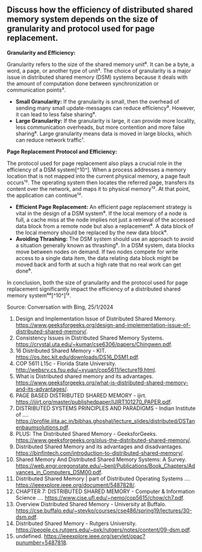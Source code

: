 ## Discuss how the efficiency of distributed shared memory system depends on the size of granularity and protocol used for page replacement.

**Granularity and Efficiency:**

Granularity refers to the size of the shared memory unit⁶. It can be a byte, a word, a page, or another type of unit³. The choice of granularity is a major issue in distributed shared memory (DSM) systems because it deals with the amount of computation done between synchronization or communication points³.

- **Small Granularity:** If the granularity is small, then the overhead of sending many small update-messages can reduce efficiency⁹. However, it can lead to less false sharing⁸.
- **Large Granularity:** If the granularity is large, it can provide more locality, less communication overheads, but more contention and more false sharing⁸. Large granularity means data is moved in large blocks, which can reduce network traffic¹.

**Page Replacement Protocol and Efficiency:**

The protocol used for page replacement also plays a crucial role in the efficiency of a DSM system[^10^]. When a process addresses a memory location that is not mapped into the current physical memory, a page fault occurs¹². The operating system then locates the referred page, transfers its content over the network, and maps it to physical memory¹². At that point, the application can continue¹².

- **Efficient Page Replacement:** An efficient page replacement strategy is vital in the design of a DSM system⁶. If the local memory of a node is full, a cache miss at the node implies not just a retrieval of the accessed data block from a remote node but also a replacement⁶. A data block of the local memory should be replaced by the new data block⁶.
- **Avoiding Thrashing:** The DSM system should use an approach to avoid a situation generally known as thrashing⁶. In a DSM system, data blocks move between nodes on demand. If two nodes compete for write access to a single data item, the data relating data block might be moved back and forth at such a high rate that no real work can get done⁶.

In conclusion, both the size of granularity and the protocol used for page replacement significantly impact the efficiency of a distributed shared memory system⁶⁸[^10^]¹².

Source: Conversation with Bing, 25/1/2024
1. Design and Implementation Issue of Distributed Shared Memory. https://www.geeksforgeeks.org/design-and-implementation-issue-of-distributed-shared-memory/.
2. Consistency Issues in Distributed Shared Memory Systems. https://crystal.uta.edu/~kumar/cse6306/papers/Chingwen.pdf.
3. 16 Distributed Shared Memory - KIT. https://os.itec.kit.edu/downloads/DS16_DSM1.pdf.
4. COP 5611 L15c - Florida State University. http://websrv.cs.fsu.edu/~xyuan/cop5611/lecture19.html.
5. What is Distributed shared memory and its advantages. https://www.geeksforgeeks.org/what-is-distributed-shared-memory-and-its-advantages/.
6. PAGE BASED DISTRIBUTED SHARED MEMORY - ijirt. https://ijirt.org/master/publishedpaper/IJIRT101270_PAPER.pdf.
7. DISTRIBUTED SYSTEMS PRINCIPLES AND PARADIGMS - Indian Institute of .... https://profile.iiita.ac.in/bibhas.ghoshal/lecture_slides/distributed/DSTanenbaumsolutions.pdf.
8. PLUS: The Distributed Shared Memory - GeeksforGeeks. https://www.geeksforgeeks.org/plus-the-distributed-shared-memory/.
9. Distributed Shared Memory and its advantages and disadvantages. https://binfintech.com/introduction-to-distributed-shared-memory/.
10. Shared Memory And Distributed Shared Memory Systems: A Survey. https://web.engr.oregonstate.edu/~benl/Publications/Book_Chapters/Advances_in_Computers_DSM00.pdf.
11. Distributed Shared Memory | part of Distributed Operating Systems .... https://ieeexplore.ieee.org/document/5487828/.
12. CHAPTER 7: DISTRIBUTED SHARED MEMORY - Computer & Information Science .... https://www.cise.ufl.edu/~nemo/cop5615/chow/ch7.pdf.
13. Overview Distributed Shared Memory - University at Buffalo. https://cse.buffalo.edu/~stevko/courses/cse486/spring19/lectures/30-dsm.pdf.
14. Distributed Shared Memory - Rutgers University. https://people.cs.rutgers.edu/~pxk/rutgers/notes/content/09-dsm.pdf.
15. undefined. https://ieeexplore.ieee.org/servlet/opac?punumber=5487818.
